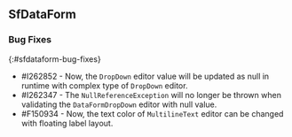 ## SfDataForm

### Bug Fixes
{:#sfdataform-bug-fixes}

* \#I262852 - Now, the `DropDown` editor value will be updated as null in runtime with complex type of `DropDown` editor.
* \#I262347 - The `NullReferenceException` will no longer be thrown when validating the `DataFormDropDown` editor with null value.
* \#F150934 - Now, the text color of `MultilineText` editor can be changed with floating label layout.